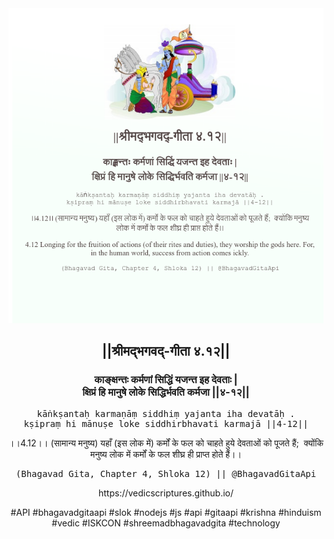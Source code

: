 <img src="../../asset/BG_4_12.png"/>
<center><h2>||श्रीमद्‍भगवद्‍-गीता ४.१२||</h2>
<h3>काङ्क्षन्तः कर्मणां सिद्धिं यजन्त इह देवताः |<br/>क्षिप्रं हि मानुषे लोके सिद्धिर्भवति कर्मजा ||४-१२||</h3>
<pre>kāṅkṣantaḥ karmaṇāṃ siddhiṃ yajanta iha devatāḥ .<br/>kṣipraṃ hi mānuṣe loke siddhirbhavati karmajā ||4-12||</pre>
<p>।।4.12।। (सामान्य मनुष्य) यहाँ (इस लोक में) कर्मों के फल को चाहते हुये देवताओं को पूजते हैं;  क्योंकि मनुष्य लोक में कर्मों के फल शीघ्र ही प्राप्त होते हैं।।</p>
<pre>(Bhagavad Gita, Chapter 4, Shloka 12) || @BhagavadGitaApi</pre><p>https://vedicscriptures.github.io/</p><p>#API #bhagavadgitaapi #slok #nodejs #js #api #gitaapi #krishna #hinduism #vedic #ISKCON #shreemadbhagavadgita #technology</p></center>